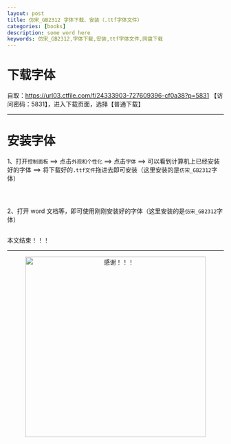 ```yaml
---
layout: post
title: 仿宋_GB2312 字体下载、安装（.ttf字体文件）
categories: [books]
description: some word here
keywords: 仿宋_GB2312,字体下载,安装,ttf字体文件,网盘下载
---
```


# 下载字体

自取：<https://url03.ctfile.com/f/24333903-727609396-cf0a38?p=5831> 【访问密码：5831】，进入下载页面，选择【普通下载】

---

# 安装字体

1、打开`控制面板` ==> 点击`外观和个性化` ==> 点击`字体` ==> 可以看到计算机上已经安装好的字体 ==> 将下载好的`.ttf文件`拖进去即可安装（这里安装的是`仿宋_GB2312`字体）

<div align="center"><img src="https://qweree.cn/wp-content/uploads/2024/10/3042016-20241006230747614-845552341-tuya.png" alt=""></div>

<div align="center"><img src="https://qweree.cn/wp-content/uploads/2024/10/3042016-20241006230959832-1689577955.png" alt=""></div>

<div align="center"><img src="https://qweree.cn/wp-content/uploads/2024/10/3042016-20241006231049951-2034721448-tuya.png" alt=""></div>

` `

2、打开 word 文档等，即可使用刚刚安装好的字体（这里安装的是`仿宋_GB2312`字体）

<div align="center"><img src="http://qweree.cn/wp-content/uploads/2024/10/f723bdd97f9790a04508070dc2fd7a64e9948b.png" alt=""></div>

本文结束！！！

---

<div align="center"><img src="https://pic.imgdb.cn/item/661246bf68eb935713c7f81c.gif" alt="感谢！！！" width="420px" height="auto"/></div>
